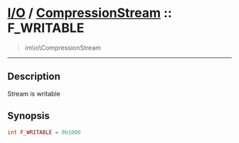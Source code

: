 # [I/O](io.md) / [CompressionStream](io-CompressionStream.md) :: F_WRITABLE
 > im\io\CompressionStream
____

## Description
Stream is writable

## Synopsis
```php
int F_WRITABLE = 0b1000
```
